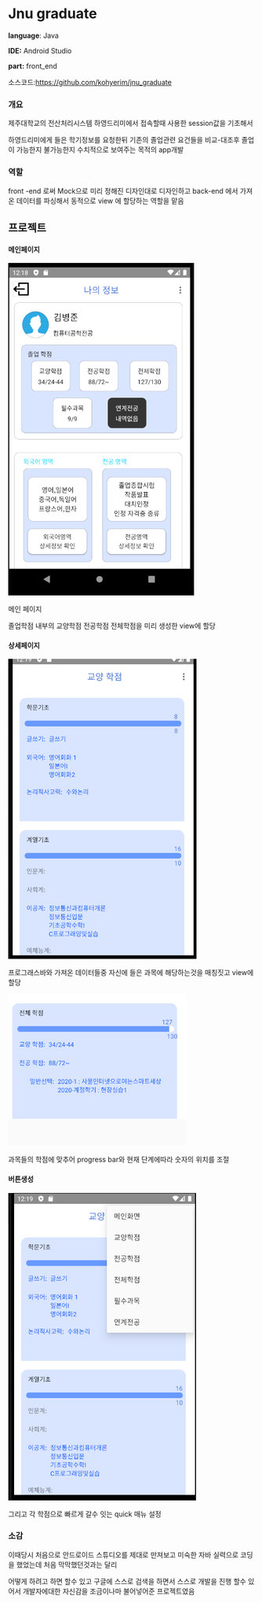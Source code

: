# Jnu graduate
**language**: Java

**IDE:** Android Studio

**part:** front_end



소스코드:https://github.com/kohyerim/jnu_graduate



### 개요

제주대학교의 전산처리시스템 하영드리미에서 접속할때 사용한 session값을 기초해서

하영드리미에게 들은 학기정보를 요청한뒤 기존의 졸업관련 요건들을 비교-대조후 졸업이 가능한지 불가능한지 수치적으로 보여주는 목적의 app개발



### 역할

front -end 로써 Mock으로 미리 정해진 디자인대로 디자인하고 back-end 에서 가져온 데이터를 파싱해서 동적으로 view 에 할당하는 역할을 맡음







## 프로젝트

#### 메인페이지

<img src = "./images/main_page_design.png" height="20%">





메인 페이지 

졸업학점 내부의 교양학점 전공학점 전체학점을 미리 생성한 view에 할당



#### 상세페이지

<img src = "./images/detail_page_1.png" height="20%">



프로그래스바와 가져온 데이터들중 자신에 들은 과목에 해당하는것을 매칭짓고 view에 할당

<img src = "./images/progressbar_distance.png">

과목들의 학점에 맞추어 progress bar와 현재 단계에따라 숫자의 위치를 조절



#### 버튼생성

<img src = "./images/quick_button.png">

그리고 각 학점으로 빠르게 갈수 잇는 quick 매뉴 설정



### 소감

이때당시 처음으로 안드로이드 스튜디오를 제대로 만져보고 미숙한 자바 실력으로 코딩을 했었는데 처음 막막했던것과는 달리

어떻게 하려고 하면 할수 있고 구글에 스스로 검색을 하면서 스스로 개발을 진행 할수 있어서 개발자에대한 자신감을 조금이나마 불어넣어준 프로젝트였음



